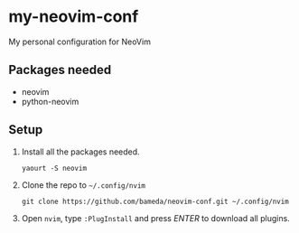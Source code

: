 my-neovim-conf
==============


My personal configuration for NeoVim


Packages needed
---------------

- neovim
- python-neovim


Setup
-----
1. Install all the packages needed.

    ```
    yaourt -S neovim
    ```
    
2. Clone the repo to `~/.config/nvim`

    ```
    git clone https://github.com/bameda/neovim-conf.git ~/.config/nvim
    ```
    
3. Open `nvim`, type `:PlugInstall` and press *ENTER* to download all plugins.
